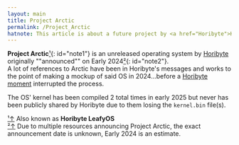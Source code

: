 ```yaml
---
layout: main
title: Project Arctic
permalink: /Project_Arctic
hatnote: This article is about a future project by <a href="Horibyte">Horibyte</a>, information may change over time.
---
```


**Project Arctic**[&sup1;](#notec1){: id="note1"} is an unreleased operating system by [Horibyte](Horibyte) originally ""announced"" on Early 2024[&sup2;](#notec2){: id="note2"}.<br>A lot of references to Arctic have been in Horibyte's messages and works to the point of making a mockup of said OS in 2024...before a [Horibyte moment](Horibyte_Moments) interrupted the process.

The OS' kernel has been compiled 2 total times in early 2025 but never has been publicly shared by Horibyte due to them losing the `kernel.bin` file(s).


<span id="note"><a href="#note1" id="notec1">&sup1;↑</a> Also known as <b>Horibyte LeafyOS</b></span><br><span id="note"><a href="#note2" id="notec2">&sup2;↑</a> Due to multiple resources announcing Project Arctic, the exact announcement date is unknown, Early 2024 is an estimate.</span>